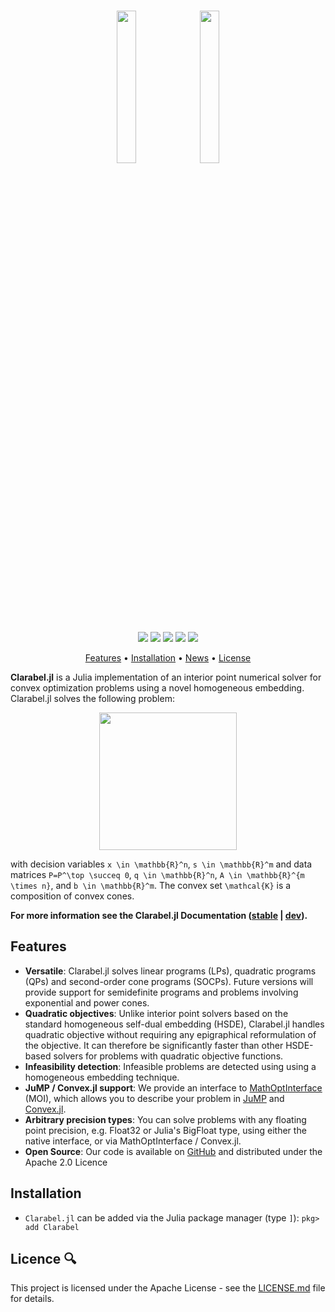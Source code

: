 
<h1 align="center" margin=0px>
  <img src="https://github.com/oxfordcontrol/Clarabel.jl/blob/main/docs/src/assets/logo.png" width=25%>
    <img src="https://github.com/oxfordcontrol/Clarabel.jl/blob/main/docs/src/assets/ox_logo.png" width=25%>
</h1>
<p align="center">
   <a href="https://github.com/oxfordcontrol/Clarabel.jl/actions"><img src="https://github.com/oxfordcontrol/Clarabel.jl/workflows/ci/badge.svg?branch=main"></a>
  <a href="https://codecov.io/gh/oxfordcontrol/Clarabel.jl"><img src="https://codecov.io/gh/oxfordcontrol/Clarabel.jl/branch/master/graph/badge.svg"></a>
  <a href="https://oxfordcontrol.github.io/Clarabel.jl/stable"><img src="https://img.shields.io/badge/Documentation-stable-purple.svg"></a>
  <a href="https://opensource.org/licenses/Apache-2.0"><img src="https://img.shields.io/badge/License-Apache%202.0-blue.svg"></a>
  <a href="https://github.com/oxfordcontrol/Clarabel.jl/releases"><img src="https://img.shields.io/badge/Release-v0.1.0-blue.svg"></a>
</p>

<p align="center">
  <a href="#features">Features</a> •
  <a href="#installation">Installation</a> •
  <a href="NEWS.md">News</a> •
  <a href="#license-">License</a>
</p>

__Clarabel.jl__ is a Julia implementation of an interior point numerical solver for convex optimization problems using a novel homogeneous embedding.  Clarabel.jl solves the following problem:

<p align="center">
<img src="https://github.com/oxfordcontrol/Clarabel.jl/blob/main/docs/src/assets/problem_format.png" width=220px>
</p>

with decision variables ``x \in \mathbb{R}^n``, ``s \in \mathbb{R}^m`` and data matrices ``P=P^\top \succeq 0``, ``q \in \mathbb{R}^n``, ``A \in \mathbb{R}^{m \times n}``, and ``b \in \mathbb{R}^m``. The convex set ``\mathcal{K}`` is a composition of convex cones.


__For more information see the Clarabel.jl Documentation ([stable](https://oxfordcontrol.github.io/Clarabel.jl/stable) |  [dev](https://oxfordcontrol.github.io/Clarabel.jl/dev)).__

## Features

* __Versatile__: Clarabel.jl solves linear programs (LPs), quadratic programs (QPs) and second-order cone programs (SOCPs).  Future versions will provide support for semidefinite programs and problems involving exponential and power cones.
* __Quadratic objectives__: Unlike interior point solvers based on the standard homogeneous self-dual embedding (HSDE), Clarabel.jl handles quadratic objective without requiring any epigraphical reformulation of the objective.   It can therefore be significantly faster than other HSDE-based solvers for problems with quadratic objective functions.
* __Infeasibility detection__: Infeasible problems are detected using using a homogeneous embedding technique.
* __JuMP / Convex.jl support__: We provide an interface to [MathOptInterface](https://jump.dev/JuMP.jl/stable/moi/) (MOI), which allows you to describe your problem in [JuMP](https://github.com/JuliaOpt/JuMP.jl) and [Convex.jl](https://github.com/JuliaOpt/Convex.jl).
* __Arbitrary precision types__: You can solve problems with any floating point precision, e.g. Float32 or Julia's BigFloat type, using either the native interface, or via MathOptInterface / Convex.jl.
* __Open Source__: Our code is available on [GitHub](https://github.com/oxfordcontrol/Clarabel.jl) and distributed under the Apache 2.0 Licence

## Installation
- `Clarabel.jl` can be added via the Julia package manager (type `]`): `pkg> add Clarabel`


## Licence 🔍
This project is licensed under the Apache License - see the [LICENSE.md](LICENSE.md) file for details.
